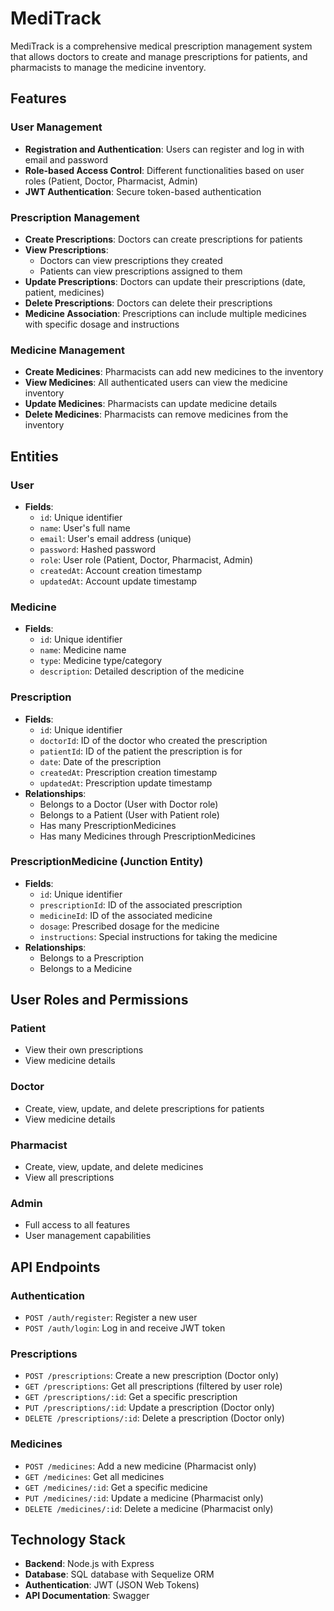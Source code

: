 # MediTrack

MediTrack is a comprehensive medical prescription management system that allows doctors to create and manage prescriptions for patients, and pharmacists to manage the medicine inventory.

## Features

### User Management
- **Registration and Authentication**: Users can register and log in with email and password
- **Role-based Access Control**: Different functionalities based on user roles (Patient, Doctor, Pharmacist, Admin)
- **JWT Authentication**: Secure token-based authentication

### Prescription Management
- **Create Prescriptions**: Doctors can create prescriptions for patients
- **View Prescriptions**: 
  - Doctors can view prescriptions they created
  - Patients can view prescriptions assigned to them
- **Update Prescriptions**: Doctors can update their prescriptions (date, patient, medicines)
- **Delete Prescriptions**: Doctors can delete their prescriptions
- **Medicine Association**: Prescriptions can include multiple medicines with specific dosage and instructions

### Medicine Management
- **Create Medicines**: Pharmacists can add new medicines to the inventory
- **View Medicines**: All authenticated users can view the medicine inventory
- **Update Medicines**: Pharmacists can update medicine details
- **Delete Medicines**: Pharmacists can remove medicines from the inventory

## Entities

### User
- **Fields**:
  - `id`: Unique identifier
  - `name`: User's full name
  - `email`: User's email address (unique)
  - `password`: Hashed password
  - `role`: User role (Patient, Doctor, Pharmacist, Admin)
  - `createdAt`: Account creation timestamp
  - `updatedAt`: Account update timestamp

### Medicine
- **Fields**:
  - `id`: Unique identifier
  - `name`: Medicine name
  - `type`: Medicine type/category
  - `description`: Detailed description of the medicine

### Prescription
- **Fields**:
  - `id`: Unique identifier
  - `doctorId`: ID of the doctor who created the prescription
  - `patientId`: ID of the patient the prescription is for
  - `date`: Date of the prescription
  - `createdAt`: Prescription creation timestamp
  - `updatedAt`: Prescription update timestamp
- **Relationships**:
  - Belongs to a Doctor (User with Doctor role)
  - Belongs to a Patient (User with Patient role)
  - Has many PrescriptionMedicines
  - Has many Medicines through PrescriptionMedicines

### PrescriptionMedicine (Junction Entity)
- **Fields**:
  - `id`: Unique identifier
  - `prescriptionId`: ID of the associated prescription
  - `medicineId`: ID of the associated medicine
  - `dosage`: Prescribed dosage for the medicine
  - `instructions`: Special instructions for taking the medicine
- **Relationships**:
  - Belongs to a Prescription
  - Belongs to a Medicine

## User Roles and Permissions

### Patient
- View their own prescriptions
- View medicine details

### Doctor
- Create, view, update, and delete prescriptions for patients
- View medicine details

### Pharmacist
- Create, view, update, and delete medicines
- View all prescriptions

### Admin
- Full access to all features
- User management capabilities

## API Endpoints

### Authentication
- `POST /auth/register`: Register a new user
- `POST /auth/login`: Log in and receive JWT token

### Prescriptions
- `POST /prescriptions`: Create a new prescription (Doctor only)
- `GET /prescriptions`: Get all prescriptions (filtered by user role)
- `GET /prescriptions/:id`: Get a specific prescription
- `PUT /prescriptions/:id`: Update a prescription (Doctor only)
- `DELETE /prescriptions/:id`: Delete a prescription (Doctor only)

### Medicines
- `POST /medicines`: Add a new medicine (Pharmacist only)
- `GET /medicines`: Get all medicines
- `GET /medicines/:id`: Get a specific medicine
- `PUT /medicines/:id`: Update a medicine (Pharmacist only)
- `DELETE /medicines/:id`: Delete a medicine (Pharmacist only)

## Technology Stack
- **Backend**: Node.js with Express
- **Database**: SQL database with Sequelize ORM
- **Authentication**: JWT (JSON Web Tokens)
- **API Documentation**: Swagger